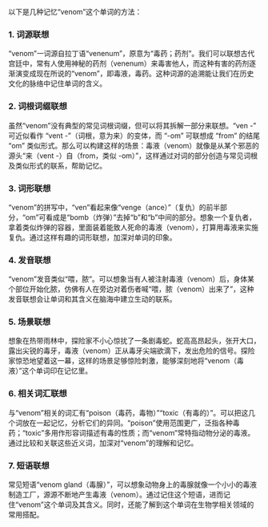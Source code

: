 以下是几种记忆“venom”这个单词的方法：

### 1. 词源联想
“venom”一词源自拉丁语“venenum”，原意为“毒药；药剂”。我们可以联想古代宫廷中，常有人使用神秘的药剂（venenum）来毒害他人，而这种有害的药剂逐渐演变成现在所说的“venom”，即毒液，毒药。这种词源的追溯能让我们在历史文化的脉络中记住单词的含义。

### 2. 词根词缀联想
虽然“venom”没有典型的常见词根词缀，但可以将其拆解一部分来联想。“ven -” 可近似看作 “vent -”（词根，意为来）的变体，而 “-om” 可联想成 “from” 的结尾 “om” 类似形式。那么可以构建这样的场景：毒液（venom）就像是从某个邪恶的源头“来（vent -）自（from，类似 -om）”，这样通过对词的部分创造与常见词根及类似形式的联系，帮助记忆。

### 3. 词形联想
“venom”的拼写中，“ven”看起来像“venge（ance）”（复仇）的前半部分，“om”可看成是“bomb（炸弹）”去掉“b”和“b”中间的部分。想象一个复仇者，拿着类似炸弹的容器，里面装着能致人死命的毒液（venom），打算用毒液来实施复仇。通过这样有趣的词形联想，加深对单词的印象。

### 4. 发音联想
“venom”发音类似“喂，脓”。可以想象当有人被注射毒液（venom）后，身体某个部位开始化脓，仿佛有人在旁边对着伤者喊“喂，脓（venom）出来了”，这种发音联想会让单词和其含义在脑海中建立生动的联系。

### 5. 场景联想
想象在热带雨林中，探险家不小心惊扰了一条剧毒蛇。蛇高高昂起头，张开大口，露出尖锐的毒牙，毒液（venom）正从毒牙尖端欲滴下，发出危险的信号。探险家惊恐地望着这一幕，这样的场景足够惊险刺激，能够深刻地将“venom（毒液）”这个单词印在记忆里。

### 6. 相关词汇联想
与“venom”相关的词汇有“poison（毒药，毒物）”“toxic（有毒的）”。可以把这几个词放在一起记忆，分析它们的异同。“poison”使用范围更广，泛指各种毒药；“toxic”多用作形容词描述有毒的性质；而“venom”常特指动物分泌的毒液。通过比较和关联这些近义词，加深对“venom”的理解和记忆。

### 7. 短语联想
常见短语“venom gland（毒腺）”，可以想象动物身上的毒腺就像一个小小的毒液制造工厂，源源不断地产生毒液（venom）。通过记住这个短语，进而记住“venom”这个单词及其含义。同时，还能了解到这个单词在生物学相关领域的常用搭配。 